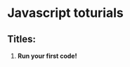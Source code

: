 # Javascript toturials

## Titles:

<ol>
  <li src="https://www.freecodecamp.org/news/html-bold-text-tutorial-how-to-use-the-b-tag/"><p><strong>Run your first code!</strong></p></li>
</ol>
